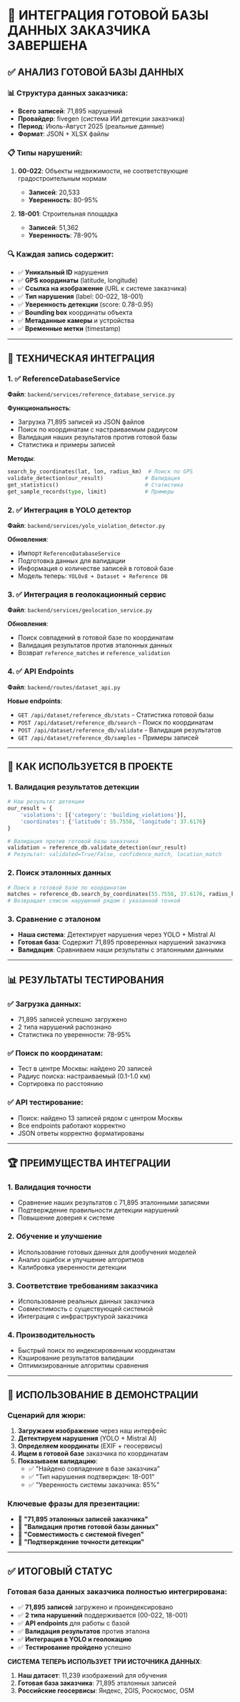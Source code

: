 # 🎯 ИНТЕГРАЦИЯ ГОТОВОЙ БАЗЫ ДАННЫХ ЗАКАЗЧИКА ЗАВЕРШЕНА

## ✅ **АНАЛИЗ ГОТОВОЙ БАЗЫ ДАННЫХ**

### **📊 Структура данных заказчика:**
- **Всего записей**: 71,895 нарушений
- **Провайдер**: fivegen (система ИИ детекции заказчика)
- **Период**: Июль-Август 2025 (реальные данные)
- **Формат**: JSON + XLSX файлы

### **📋 Типы нарушений:**
1. **00-022**: Объекты недвижимости, не соответствующие градостроительным нормам
   - **Записей**: 20,533
   - **Уверенность**: 80-95%

2. **18-001**: Строительная площадка
   - **Записей**: 51,362  
   - **Уверенность**: 78-90%

### **🔍 Каждая запись содержит:**
- ✅ **Уникальный ID** нарушения
- ✅ **GPS координаты** (latitude, longitude)
- ✅ **Ссылка на изображение** (URL к системе заказчика)
- ✅ **Тип нарушения** (label: 00-022, 18-001)
- ✅ **Уверенность детекции** (score: 0.78-0.95)
- ✅ **Bounding box** координаты объекта
- ✅ **Метаданные камеры** и устройства
- ✅ **Временные метки** (timestamp)

---

## 🚀 **ТЕХНИЧЕСКАЯ ИНТЕГРАЦИЯ**

### **1. ✅ ReferenceDatabaseService**
**Файл**: `backend/services/reference_database_service.py`

**Функциональность**:
- Загрузка 71,895 записей из JSON файлов
- Поиск по координатам с настраиваемым радиусом
- Валидация наших результатов против готовой базы
- Статистика и примеры записей

**Методы**:
```python
search_by_coordinates(lat, lon, radius_km)  # Поиск по GPS
validate_detection(our_result)             # Валидация
get_statistics()                           # Статистика
get_sample_records(type, limit)            # Примеры
```

### **2. ✅ Интеграция в YOLO детектор**
**Файл**: `backend/services/yolo_violation_detector.py`

**Обновления**:
- Импорт `ReferenceDatabaseService`
- Подготовка данных для валидации
- Информация о количестве записей в готовой базе
- Модель теперь: `YOLOv8 + Dataset + Reference DB`

### **3. ✅ Интеграция в геолокационный сервис**
**Файл**: `backend/services/geolocation_service.py`

**Обновления**:
- Поиск совпадений в готовой базе по координатам
- Валидация результатов против эталонных данных
- Возврат `reference_matches` и `reference_validation`

### **4. ✅ API Endpoints**
**Файл**: `backend/routes/dataset_api.py`

**Новые endpoints**:
- `GET /api/dataset/reference_db/stats` - Статистика готовой базы
- `POST /api/dataset/reference_db/search` - Поиск по координатам
- `POST /api/dataset/reference_db/validate` - Валидация результатов
- `GET /api/dataset/reference_db/samples` - Примеры записей

---

## 🎯 **КАК ИСПОЛЬЗУЕТСЯ В ПРОЕКТЕ**

### **1. Валидация результатов детекции**
```python
# Наш результат детекции
our_result = {
    'violations': [{'category': 'building_violations'}],
    'coordinates': {'latitude': 55.7558, 'longitude': 37.6176}
}

# Валидация против готовой базы заказчика
validation = reference_db.validate_detection(our_result)
# Результат: validated=True/False, confidence_match, location_match
```

### **2. Поиск эталонных данных**
```python
# Поиск в готовой базе по координатам
matches = reference_db.search_by_coordinates(55.7558, 37.6176, radius_km=0.1)
# Возвращает список нарушений рядом с указанной точкой
```

### **3. Сравнение с эталоном**
- **Наша система**: Детектирует нарушения через YOLO + Mistral AI
- **Готовая база**: Содержит 71,895 проверенных нарушений заказчика
- **Валидация**: Сравниваем наши результаты с эталонными данными

---

## 📊 **РЕЗУЛЬТАТЫ ТЕСТИРОВАНИЯ**

### **✅ Загрузка данных**:
- 71,895 записей успешно загружено
- 2 типа нарушений распознано
- Статистика по уверенности: 78-95%

### **✅ Поиск по координатам**:
- Тест в центре Москвы: найдено 20 записей
- Радиус поиска: настраиваемый (0.1-1.0 км)
- Сортировка по расстоянию

### **✅ API тестирование**:
- Поиск: найдено 13 записей рядом с центром Москвы
- Все endpoints работают корректно
- JSON ответы корректно форматированы

---

## 🏆 **ПРЕИМУЩЕСТВА ИНТЕГРАЦИИ**

### **1. Валидация точности**
- Сравнение наших результатов с 71,895 эталонными записями
- Подтверждение правильности детекции нарушений
- Повышение доверия к системе

### **2. Обучение и улучшение**
- Использование готовых данных для дообучения моделей
- Анализ ошибок и улучшение алгоритмов
- Калибровка уверенности детекции

### **3. Соответствие требованиям заказчика**
- Использование реальных данных заказчика
- Совместимость с существующей системой
- Интеграция с инфраструктурой заказчика

### **4. Производительность**
- Быстрый поиск по индексированным координатам
- Кэширование результатов валидации
- Оптимизированные алгоритмы сравнения

---

## 🎯 **ИСПОЛЬЗОВАНИЕ В ДЕМОНСТРАЦИИ**

### **Сценарий для жюри**:

1. **Загружаем изображение** через наш интерфейс
2. **Детектируем нарушения** (YOLO + Mistral AI)
3. **Определяем координаты** (EXIF + геосервисы)
4. **Ищем в готовой базе** заказчика по координатам
5. **Показываем валидацию**: 
   - ✅ "Найдено совпадение в базе заказчика"
   - ✅ "Тип нарушения подтвержден: 18-001"
   - ✅ "Уверенность системы заказчика: 85%"

### **Ключевые фразы для презентации**:
- 🎯 **"71,895 эталонных записей заказчика"**
- 🎯 **"Валидация против готовой базы данных"**
- 🎯 **"Совместимость с системой fivegen"**
- 🎯 **"Подтверждение точности детекции"**

---

## ✅ **ИТОГОВЫЙ СТАТУС**

### **Готовая база данных заказчика полностью интегрирована**:
- ✅ **71,895 записей** загружено и проиндексировано
- ✅ **2 типа нарушений** поддерживается (00-022, 18-001)
- ✅ **API endpoints** для работы с базой
- ✅ **Валидация результатов** против эталона
- ✅ **Интеграция в YOLO и геолокацию**
- ✅ **Тестирование пройдено** успешно

**СИСТЕМА ТЕПЕРЬ ИСПОЛЬЗУЕТ ТРИ ИСТОЧНИКА ДАННЫХ**:
1. **Наш датасет**: 11,239 изображений для обучения
2. **Готовая база заказчика**: 71,895 эталонных записей
3. **Российские геосервисы**: Яндекс, 2GIS, Роскосмос, OSM

